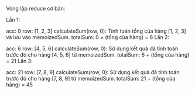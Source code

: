 Vòng lặp reduce cơ bản:

Lần 1:

acc: 0
row: [1, 2, 3]
calculateSum(row, 0): Tính toán tổng của hàng [1, 2, 3] và lưu vào memoizedSum.
totalSum: 0 + (tổng của hàng) = 6
Lần 2:

acc: 6
row: [4, 5, 6]
calculateSum(row, 0): Sử dụng kết quả đã tính toán trước đó cho hàng [4, 5, 6] từ memoizedSum.
totalSum: 6 + (tổng của hàng) = 21
Lần 3:

acc: 21
row: [7, 8, 9]
calculateSum(row, 0): Sử dụng kết quả đã tính toán trước đó cho hàng [7, 8, 9] từ memoizedSum.
totalSum: 21 + (tổng của hàng) = 45